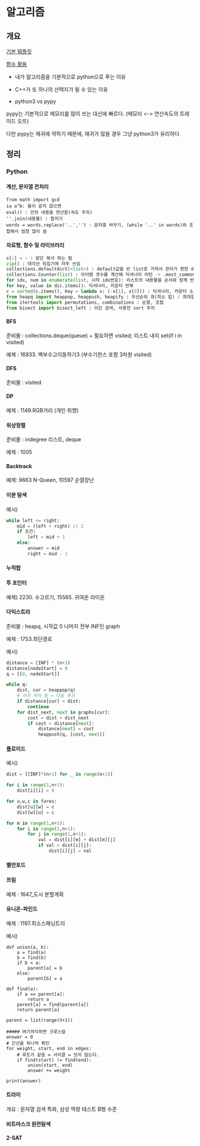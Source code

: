 # 알고리즘

## 개요

[기본 템플릿](BOJ/@@Template.py)

[함수 활용](BOJ/@@functions.py)



- 내가 알고리즘을 기본적으로 python으로 푸는 이유
- C++가 또 하나의 선택지가 될 수 있는 이유

- python3 vs pypy

pypy는 기본적으로 메모리를 많이 쓰는 대신에 빠르다. (메모리 <-> 연산속도의 트레이드 오프)

다만 pypy는 재귀에 약하기 때문에, 재귀가 많을 경우 그냥 python3가 유리하다.

## 정리

### Python

#### 계산, 문자열 전처리

```
from math import gcd
ia a^b: 둘이 같지 않으면
eval() : 안의 내용을 연산함(속도 주의)
''.join(내용물) : 합치기
words = words.replace('..','') : 문자열 바꾸기, (while '..' in words)와 조합해서 엄청 많이 씀
```

#### 자료형, 함수 및 라이브러리

```python
s[:] = ~ : 얕은 복사 하는 법
zip() : 대각선 뒤집기에 자주 쓰임
collections.defaultdict(<list>) : default값을 빈 list로 가져서 관리가 편한 dictionary
collections.Counter(list) : 아이템 갯수를 계산해 딕셔너리 리턴 -> .most_common(순위)와 조합
for idx, num in enumerate(list, 시작 idx번호): 리스트의 내용물을 순서와 함께 반복
for key, value in dic.items(): 딕셔너리, 카운터 반복
c = sorted(c.items(), key = lambda x: (-x[1], x[0])) : 딕셔너리, 카운터 소트 예시
from heapq import heappop, heappush, heapify : 우선순위 큐(최소 힙) / 최대힙 : heappush(heap, -x), -heappop
from itertools import permutations, combinations : 순열, 조합
from bisect import bisect_left : 이진 검색, 사용전 sort 주의
```

#### BFS

준비물 : collections.deque(queue) + 필요하면 visited; 리스트 내지 set(if i in visited)

예제 : 16933. 벽부수고이동하기3 (부수기찬스 포함 3차원 visited)

#### DFS

준비물 : visited

#### DP

예제 : 1149.RGB거리 (개인 취향)

#### 위상정렬

준비물 : indegree 리스트, deque

예제 : 1005

#### Backtrack

예제: 9663 N-Queen, 10597 순열장난

#### 이분 탐색

예시)

```python
while left <= right:
    mid = (left + right) // 2
    if 조건:
        left = mid + 1
    else:
        answer = mid
        right = mid - 1
```

#### 누적합

#### 투 포인터

예제) 2230. 수고르기, 15565. 귀여운 라이온

#### 다익스트라

준비물 : heapq, 시작값 0 나머지 전부 INF인 graph

예제 : 1753.최단경로

예시)

```python
distance = [INF] * (n+1)
distance[nodeStart] = 0
q = [[0, nodeStart]]

while q:
    dist, cur = heappop(q)
    # 이미 처리 됨 = 다음 루프
    if distance[cur] < dist:
        continue
    for dist_next, next in graphs[cur]:
        cost = dist + dist_next
        if cost < distance[next]:
            distance[next] = cost
            heappush(q, [cost, next])
```

#### 플로이드

예시)

```python
dist = [[INF]*(n+1) for _ in range(n+1)]

for i in range(1,n+1):
    dist[i][i] = 0

for u,w,c in fares:
    dist[u][w] = c
    dist[w][u] = c

for m in range(1,n+1):
    for i in range(1,n+1):
        for j in range(1,n+1):
            val = dist[i][m] + dist[m][j]
            if val < dist[i][j]:
                dist[i][j] = val
```

#### 벨만포드

#### 프림

예제 : 1647_도시 분할계획

#### 유니온-파인드

예제 : 1197.최소스패닝트리

예시)

```
def union(a, b):
    a = find(a)
    b = find(b)
    if b < a:
        parent[a] = b
    else:
        parent[b] = a

def find(a):
    if a == parent[a]:
        return a
    parent[a] = find(parent[a])
    return parent[a]
        
parent = list(range(V+1))     

##### 여기까지하면 크루스칼
answer = 0
# 간선을 하나씩 확인
for weight, start, end in edges:
    # 루트가 같음 = 사이클 = 잇지 않는다.
    if find(start) != find(end):
        union(start, end)
        answer += weight

print(answer)
```



#### 트라이

개요 : 문자열 검색 특화, 삼성 역량 테스트 B형 수준



#### 비트마스크 완전탐색



#### 2-SAT

